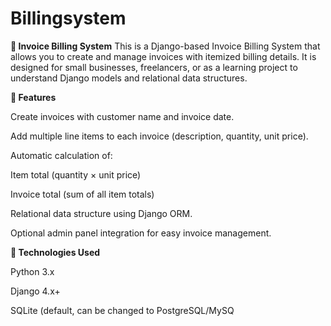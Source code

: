 # Billingsystem

**🧾 Invoice Billing System**
This is a Django-based Invoice Billing System that allows you to create and manage invoices with itemized billing details. It is designed for small businesses, freelancers, or as a learning project to understand Django models and relational data structures.

**🔧 Features**

Create invoices with customer name and invoice date.

Add multiple line items to each invoice (description, quantity, unit price).

Automatic calculation of:

Item total (quantity × unit price)

Invoice total (sum of all item totals)

Relational data structure using Django ORM.

Optional admin panel integration for easy invoice management.

**🧱 Technologies Used**

Python 3.x

Django 4.x+

SQLite (default, can be changed to PostgreSQL/MySQ
